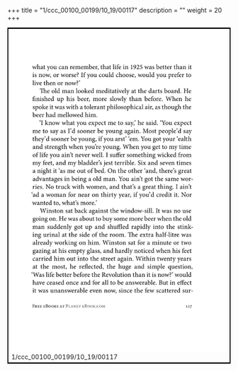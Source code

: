 +++
title = "1/ccc_00100_00199/10_19/00117"
description = ""
weight = 20
+++

<table style="border:2px solid black;max-width:800px;max-height:800px;" 
><tr><td>
<img class="center-fit-jpg"
src="/jpg_/out_jpg_1984__117.jpg">
1/ccc_00100_00199/10_19/00117
</img></td></tr></table>

